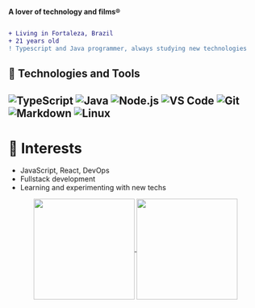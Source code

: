 

**A lover of technology and films®**  
```diff

+ Living in Fortaleza, Brazil
+ 21 years old
! Typescript and Java programmer, always studying new technologies
```

## 🔧 Technologies and Tools


![TypeScript](https://img.shields.io/badge/TypeScript-3178C6?style=for-the-badge&logo=typescript&logoColor=white)
![Java](https://img.shields.io/badge/Java-007396?style=for-the-badge&logo=java&logoColor=white)
![Node.js](https://img.shields.io/badge/Node.js-339933?style=for-the-badge&logo=node.js&logoColor=white)
![VS Code](https://img.shields.io/badge/VS%20Code-007ACC?style=for-the-badge&logo=visual-studio-code&logoColor=white)
![Git](https://img.shields.io/badge/Git-F05032?style=for-the-badge&logo=git&logoColor=white)
![Markdown](https://img.shields.io/badge/Markdown-000000?style=for-the-badge&logo=markdown&logoColor=white)
![Linux](https://img.shields.io/badge/Linux-FCC624?style=for-the-badge&logo=linux&logoColor=black)
---

# 🌱 Interests

- JavaScript, React, DevOps  
- Fullstack development  
- Learning and experimenting with new techs

<div align="center">
  <a href="https://github.com/anuraghazra/github-readme-stats">
    <img height=200 align="center" src="https://github-readme-stats.vercel.app/api?username=AndersonFreitasF&show_icons=true&theme=transparent&commits_year=2025&count_private=true" />
  </a>
  <a href="https://github.com/DenverCoder1/github-readme-streak-stats">
    <img height=200 align="center" src="https://streak-stats.demolab.com/?user=AndersonFreitasF&theme=transparent" />
  </a>
</div>














